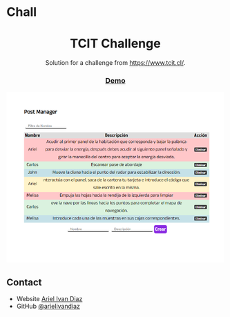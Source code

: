 # Chall

<!-- Please update value in the {}  -->

<h1 align="center"> TCIT Challenge </h1>

<div align="center">
   Solution for a challenge from  <a href="https://www.tcit.cl/" target="_blank">https://www.tcit.cl/</a>.
</div>

<div align="center">
  <h3>
    <a href="http://93.188.162.212:3017/">
      Demo
    </a>
  </h3>
</div>

![screenshot](https://github.com/arielivandiaz/challenge-tcit/blob/master/readme/screenshot.png?raw=true)


## Contact

- Website [Ariel Ivan Diaz](https://arielivandiaz.com/)
- GitHub [@arielivandiaz](https://github.com/arielivandiaz)

